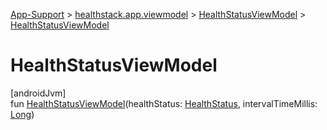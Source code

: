 
[App-Support](../../../index.html) > [healthstack.app.viewmodel](../index.html) > [HealthStatusViewModel](index.html) > [HealthStatusViewModel](-health-status-view-model.html)



# HealthStatusViewModel



[androidJvm]\
fun [HealthStatusViewModel](-health-status-view-model.html)(healthStatus: [HealthStatus](../../healthstack.app.status/-health-status/index.html), intervalTimeMillis: [Long](https://kotlinlang.org/api/latest/jvm/stdlib/kotlin/-long/index.html))




